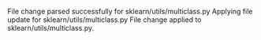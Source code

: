 File change parsed successfully for sklearn/utils/multiclass.py
Applying file update for sklearn/utils/multiclass.py
File change applied to sklearn/utils/multiclass.py.
